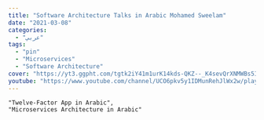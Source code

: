 ```yaml
---
title: "Software Architecture Talks in Arabic Mohamed Sweelam"
date: "2021-03-08"
categories:
  - "عربي"
tags:
  - "pin"
  - "Microservices"
  - "Software Architecture"
cover: "https://yt3.ggpht.com/tgtk2iY41m1urK14kds-QKZ--_K4sevQrXNMWBs5IRzWXq4Jj9O8iy9q7Kz8XlQMA4Esd2p67Fc=s88-c-k-c0x00ffffff-no-rj"
youtube: "https://www.youtube.com/channel/UCO6pkv5y1IDMunRehJlWx2w/playlists"
---
```



    "Twelve-Factor App in Arabic",
    "Microservices Architecture in Arabic"